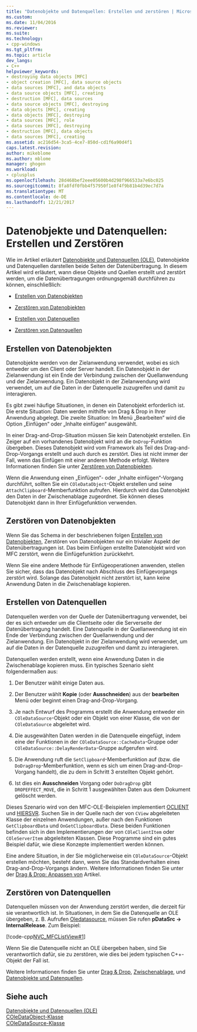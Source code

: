 ```yaml
---
title: "Datenobjekte und Datenquellen: Erstellen und zerstören | Microsoft Docs"
ms.custom: 
ms.date: 11/04/2016
ms.reviewer: 
ms.suite: 
ms.technology:
- cpp-windows
ms.tgt_pltfrm: 
ms.topic: article
dev_langs:
- C++
helpviewer_keywords:
- destroying data objects [MFC]
- object creation [MFC], data source objects
- data sources [MFC], and data objects
- data source objects [MFC], creating
- destruction [MFC], data sources
- data source objects [MFC], destroying
- data objects [MFC], creating
- data objects [MFC], destroying
- data sources [MFC], role
- data sources [MFC], destroying
- destruction [MFC], data objects
- data sources [MFC], creating
ms.assetid: ac216d54-3ca5-4ce7-850d-cd1f6a90d4f1
caps.latest.revision: 
author: mikeblome
ms.author: mblome
manager: ghogen
ms.workload:
- cplusplus
ms.openlocfilehash: 28d468bef2eee05600b4d298f966533a7e6bc025
ms.sourcegitcommit: 8fa8fdf0fbb4f57950f1e8f4f9b81b4d39ec7d7a
ms.translationtype: MT
ms.contentlocale: de-DE
ms.lasthandoff: 12/21/2017
---
```

# <a name="data-objects-and-data-sources-creation-and-destruction"></a>Datenobjekte und Datenquellen: Erstellen und Zerstören
Wie im Artikel erläutert [Datenobjekte und Datenquellen (OLE)](../mfc/data-objects-and-data-sources-ole.md), Datenobjekte und Datenquellen darstellen beide Seiten der Datenübertragung. In diesem Artikel wird erläutert, wann diese Objekte und Quellen erstellt und zerstört werden, um die Datenübertragungen ordnungsgemäß durchführen zu können, einschließlich:  
  
-   [Erstellen von Datenobjekten](#_core_creating_data_objects)  
  
-   [Zerstören von Datenobjekten](#_core_destroying_data_objects)  
  
-   [Erstellen von Datenquellen](#_core_creating_data_sources)  
  
-   [Zerstören von Datenquellen](#_core_destroying_data_sources)  
  
##  <a name="_core_creating_data_objects"></a>Erstellen von Datenobjekten  
 Datenobjekte werden von der Zielanwendung verwendet, wobei es sich entweder um den Client oder Server handelt. Ein Datenobjekt in der Zielanwendung ist ein Ende der Verbindung zwischen der Quellanwendung und der Zielanwendung. Ein Datenobjekt in der Zielanwendung wird verwendet, um auf die Daten in der Datenquelle zuzugreifen und damit zu interagieren.  
  
 Es gibt zwei häufige Situationen, in denen ein Datenobjekt erforderlich ist. Die erste Situation: Daten werden mithilfe von Drag & Drop in Ihrer Anwendung abgelegt. Die zweite Situation: Im Menü „Bearbeiten“ wird die Option „Einfügen“ oder „Inhalte einfügen“ ausgewählt.  
  
 In einer Drag-and-Drop-Situation müssen Sie kein Datenobjekt erstellen. Ein Zeiger auf ein vorhandenes Datenobjekt wird an die `OnDrop`-Funktion übergeben. Dieses Datenobjekt wird vom Framework als Teil des Drag-and-Drop-Vorgangs erstellt und auch durch es zerstört. Dies ist nicht immer der Fall, wenn das Einfügen mit einer anderen Methode erfolgt. Weitere Informationen finden Sie unter [Zerstören von Datenobjekten](#_core_destroying_data_objects).  
  
 Wenn die Anwendung einen „Einfügen“- oder „Inhalte einfügen“-Vorgang durchführt, sollten Sie ein `COleDataObject`-Objekt erstellen und seine `AttachClipboard`-Memberfunktion aufrufen. Hierdurch wird das Datenobjekt den Daten in der Zwischenablage zugeordnet. Sie können dieses Datenobjekt dann in Ihrer Einfügefunktion verwenden.  
  
##  <a name="_core_destroying_data_objects"></a>Zerstören von Datenobjekten  
 Wenn Sie das Schema in der beschriebenen folgen [Erstellen von Datenobjekten](#_core_creating_data_objects), Zerstören von Datenobjekten nur ein trivialer Aspekt der Datenübertragungen ist. Das beim Einfügen erstellte Datenobjekt wird von MFC zerstört, wenn die Einfügefunktion zurückkehrt.  
  
 Wenn Sie eine andere Methode für Einfügeoperationen anwenden, stellen Sie sicher, dass das Datenobjekt nach Abschluss des Einfügevorgangs zerstört wird. Solange das Datenobjekt nicht zerstört ist, kann keine Anwendung Daten in die Zwischenablage kopieren.  
  
##  <a name="_core_creating_data_sources"></a>Erstellen von Datenquellen  
 Datenquellen werden von der Quelle der Datenübertragung verwendet, bei der es sich entweder um die Clientseite oder die Serverseite der Datenübertragung handelt. Eine Datenquelle in der Quellanwendung ist ein Ende der Verbindung zwischen der Quellanwendung und der Zielanwendung. Ein Datenobjekt in der Zielanwendung wird verwendet, um auf die Daten in der Datenquelle zuzugreifen und damit zu interagieren.  
  
 Datenquellen werden erstellt, wenn eine Anwendung Daten in die Zwischenablage kopieren muss. Ein typisches Szenario sieht folgendermaßen aus:  
  
1.  Der Benutzer wählt einige Daten aus.  
  
2.  Der Benutzer wählt **Kopie** (oder **Ausschneiden**) aus der **bearbeiten** Menü oder beginnt einen Drag-and-Drop-Vorgang.  
  
3.  Je nach Entwurf des Programms erstellt die Anwendung entweder ein `COleDataSource`-Objekt oder ein Objekt von einer Klasse, die von der `COleDataSource` abgeleitet wird.  
  
4.  Die ausgewählten Daten werden in die Datenquelle eingefügt, indem eine der Funktionen in der `COleDataSource::CacheData`-Gruppe oder `COleDataSource::DelayRenderData`-Gruppe aufgerufen wird.  
  
5.  Die Anwendung ruft die `SetClipboard`-Memberfunktion auf (bzw. die `DoDragDrop`-Memberfunktion, wenn es sich um einen Drag-and-Drop-Vorgang handelt), die zu dem in Schritt 3 erstellten Objekt gehört.  
  
6.  Ist dies ein **Ausschneiden** Vorgang oder `DoDragDrop` gibt `DROPEFFECT_MOVE`, die in Schritt 1 ausgewählten Daten aus dem Dokument gelöscht werden.  
  
 Dieses Szenario wird von den MFC-OLE-Beispielen implementiert [OCLIENT](../visual-cpp-samples.md) und [HIERSVR](../visual-cpp-samples.md). Suchen Sie in der Quelle nach der von `CView` abgeleiteten Klasse der einzelnen Anwendungen, außer nach den Funktionen `GetClipboardData` und `OnGetClipboardData`. Diese beiden Funktionen befinden sich in den Implementierungen der von `COleClientItem` oder `COleServerItem` abgeleiteten Klassen. Diese Programme sind ein gutes Beispiel dafür, wie diese Konzepte implementiert werden können.  
  
 Eine andere Situation, in der Sie möglicherweise ein `COleDataSource`-Objekt erstellen möchten, besteht dann, wenn Sie das Standardverhalten eines Drag-and-Drop-Vorgangs ändern. Weitere Informationen finden Sie unter der [Drag & Drop: Anpassen von](../mfc/drag-and-drop-customizing.md) Artikel.  
  
##  <a name="_core_destroying_data_sources"></a>Zerstören von Datenquellen  
 Datenquellen müssen von der Anwendung zerstört werden, die derzeit für sie verantwortlich ist. In Situationen, in dem Sie die Datenquelle an OLE übergeben, z. B. Aufrufen [Oledatasource](../mfc/reference/coledatasource-class.md#dodragdrop), müssen Sie rufen **pDataSrc -> InternalRelease**. Zum Beispiel:  
  
 [!code-cpp[NVC_MFCListView#1](../atl/reference/codesnippet/cpp/data-objects-and-data-sources-creation-and-destruction_1.cpp)]  
  
 Wenn Sie die Datenquelle nicht an OLE übergeben haben, sind Sie verantwortlich dafür, sie zu zerstören, wie dies bei jedem typischen C++-Objekt der Fall ist.  
  
 Weitere Informationen finden Sie unter [Drag & Drop](../mfc/drag-and-drop-ole.md), [Zwischenablage](../mfc/clipboard.md), und [Datenobjekte und Datenquellen](../mfc/data-objects-and-data-sources-manipulation.md).  
  
## <a name="see-also"></a>Siehe auch  
 [Datenobjekte und Datenquellen (OLE)](../mfc/data-objects-and-data-sources-ole.md)   
 [COleDataObject-Klasse](../mfc/reference/coledataobject-class.md)   
 [COleDataSource-Klasse](../mfc/reference/coledatasource-class.md)
